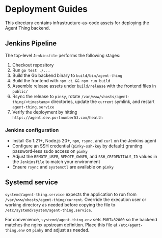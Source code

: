 # Deployment Guides

This directory contains infrastructure-as-code assets for deploying the Agent Thing backend.

## Jenkins Pipeline

The top-level `Jenkinsfile` performs the following stages:

1. Checkout repository
2. Run `go test ./...`
3. Build the Go backend binary to `build/bin/agent-thing`
4. Build the frontend with `npm ci && npm run build`
5. Assemble release assets under `build/release` with the frontend files in `public/`
6. Rsync the release to `pinky`, rotate `/var/www/vhosts/agent-thing/<timestamp>` directories, update the `current` symlink, and restart `agent-thing.service`
7. Verify the deployment by hitting `https://agent.dev.portnumber53.com/health`

### Jenkins configuration

- Install Go 1.21+, Node.js 20+, `npm`, `rsync`, and `curl` on the Jenkins agent
- Configure an SSH credential (`pinky-ssh-key` by default) granting password-less sudo access on `pinky`
- Adjust the `REMOTE_USER`, `REMOTE_OWNER`, and `SSH_CREDENTIALS_ID` values in the `Jenkinsfile` to match your environment
- Ensure `rsync` and `systemctl` are available on `pinky`

## Systemd service

`systemd/agent-thing.service` expects the application to run from `/var/www/vhosts/agent-thing/current`. Override the execution user or working directory as needed before copying the file to `/etc/systemd/system/agent-thing.service`.

For convenience, `systemd/agent-thing.env` sets `PORT=32000` so the backend matches the nginx upstream definition. Place this file at `/etc/agent-thing.env` on `pinky` and adjust as needed.
